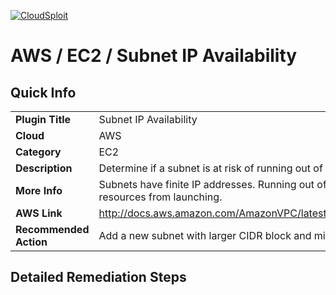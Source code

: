 [![CloudSploit](https://cloudsploit.com/img/logo-big-text-100.png "CloudSploit")](https://cloudsploit.com)

# AWS / EC2 / Subnet IP Availability

## Quick Info

| | |
|-|-|
| **Plugin Title** | Subnet IP Availability |
| **Cloud** | AWS |
| **Category** | EC2 |
| **Description** | Determine if a subnet is at risk of running out of IP addresses |
| **More Info** | Subnets have finite IP addresses. Running out of IP addresses could prevent resources from launching. |
| **AWS Link** | http://docs.aws.amazon.com/AmazonVPC/latest/UserGuide/VPC_Subnets.html |
| **Recommended Action** | Add a new subnet with larger CIDR block and migrate resources. |

## Detailed Remediation Steps


